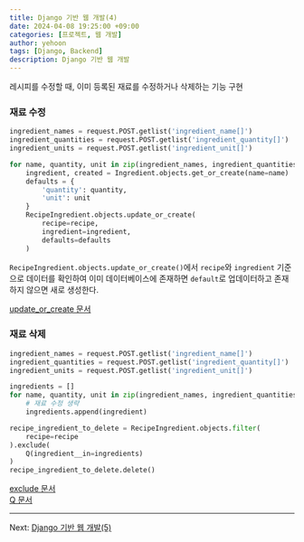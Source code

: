 ```yaml
---
title: Django 기반 웹 개발(4)
date: 2024-04-08 19:25:00 +09:00
categories: [프로젝트, 웹 개발]
author: yehoon
tags: [Django, Backend]
description: Django 기반 웹 개발
---
```


레시피를 수정할 때, 이미 등록된 재료를 수정하거나 삭제하는 기능 구현

### 재료 수정
```python 
ingredient_names = request.POST.getlist('ingredient_name[]')
ingredient_quantities = request.POST.getlist('ingredient_quantity[]')
ingredient_units = request.POST.getlist('ingredient_unit[]')

for name, quantity, unit in zip(ingredient_names, ingredient_quantities, ingredient_units):
    ingredient, created = Ingredient.objects.get_or_create(name=name)
    defaults = {
        'quantity': quantity,
        'unit': unit
    }
    RecipeIngredient.objects.update_or_create(
        recipe=recipe,
        ingredient=ingredient,
        defaults=defaults
    )
```

`RecipeIngredient.objects.update_or_create()`에서 `recipe`와 `ingredient` 기준으로 데이터를 확인하여 이미 데이터베이스에 존재하면 `default`로 업데이터하고 존재하지 않으면 새로 생성한다.

[update_or_create 문서](https://docs.djangoproject.com/en/5.0/ref/models/querysets/#update-or-create)

### 재료 삭제
```python
ingredient_names = request.POST.getlist('ingredient_name[]')
ingredient_quantities = request.POST.getlist('ingredient_quantity[]')
ingredient_units = request.POST.getlist('ingredient_unit[]')

ingredients = []
for name, quantity, unit in zip(ingredient_names, ingredient_quantities, ingredient_units):
    # 재료 수정 생략
    ingredients.append(ingredient)

recipe_ingredient_to_delete = RecipeIngredient.objects.filter(
    recipe=recipe
).exclude(
    Q(ingredient__in=ingredients)
)
recipe_ingredient_to_delete.delete()
```

[exclude 문서](https://docs.djangoproject.com/en/5.0/ref/models/querysets/#exclude)  
[Q 문서](https://docs.djangoproject.com/en/5.0/ref/models/querysets/#q-objects)

---

Next: [Django 기반 웹 개발(5)](https://yehoon17.github.io/posts/django_web_dev_5/)



